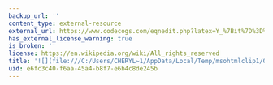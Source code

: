 ```yaml
---
backup_url: ''
content_type: external-resource
external_url: https://www.codecogs.com/eqnedit.php?latex=Y_%7Bit%7D%3D%5Cbeta%20_0%2B%5Cbeta%20_1%20TEA_%20i%20%2B%5Cbeta%20_2%20POST_%20t%20%2B%5Cbeta%20_3%20POST_%20t*TEA_%20i%2B%5Cepsilon%20_%7Bit%7D#0
has_external_license_warning: true
is_broken: ''
license: https://en.wikipedia.org/wiki/All_rights_reserved
title: '![](file:///C:/Users/CHERYL~1/AppData/Local/Temp/msohtmlclip1/01/clip_image034.gif)'
uid: e6fc3c40-f6aa-45a4-b8f7-e6b4c8de245b
---
```

